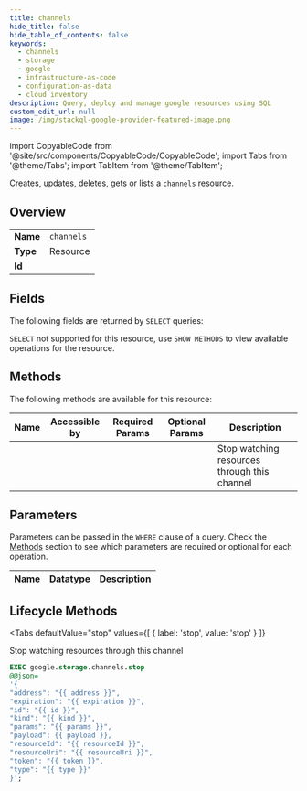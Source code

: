 ```yaml
--- 
title: channels
hide_title: false
hide_table_of_contents: false
keywords:
  - channels
  - storage
  - google
  - infrastructure-as-code
  - configuration-as-data
  - cloud inventory
description: Query, deploy and manage google resources using SQL
custom_edit_url: null
image: /img/stackql-google-provider-featured-image.png
---
```


import CopyableCode from '@site/src/components/CopyableCode/CopyableCode';
import Tabs from '@theme/Tabs';
import TabItem from '@theme/TabItem';

Creates, updates, deletes, gets or lists a <code>channels</code> resource.

## Overview
<table><tbody>
<tr><td><b>Name</b></td><td><code>channels</code></td></tr>
<tr><td><b>Type</b></td><td>Resource</td></tr>
<tr><td><b>Id</b></td><td><CopyableCode code="google.storage.channels" /></td></tr>
</tbody></table>

## Fields

The following fields are returned by `SELECT` queries:

`SELECT` not supported for this resource, use `SHOW METHODS` to view available operations for the resource.


## Methods

The following methods are available for this resource:

<table>
<thead>
    <tr>
    <th>Name</th>
    <th>Accessible by</th>
    <th>Required Params</th>
    <th>Optional Params</th>
    <th>Description</th>
    </tr>
</thead>
<tbody>
<tr>
    <td><a href="#stop"><CopyableCode code="stop" /></a></td>
    <td><CopyableCode code="exec" /></td>
    <td></td>
    <td></td>
    <td>Stop watching resources through this channel</td>
</tr>
</tbody>
</table>

## Parameters

Parameters can be passed in the `WHERE` clause of a query. Check the [Methods](#methods) section to see which parameters are required or optional for each operation.

<table>
<thead>
    <tr>
    <th>Name</th>
    <th>Datatype</th>
    <th>Description</th>
    </tr>
</thead>
<tbody>
</tbody>
</table>

## Lifecycle Methods

<Tabs
    defaultValue="stop"
    values={[
        { label: 'stop', value: 'stop' }
    ]}
>
<TabItem value="stop">

Stop watching resources through this channel

```sql
EXEC google.storage.channels.stop 
@@json=
'{
"address": "{{ address }}", 
"expiration": "{{ expiration }}", 
"id": "{{ id }}", 
"kind": "{{ kind }}", 
"params": "{{ params }}", 
"payload": {{ payload }}, 
"resourceId": "{{ resourceId }}", 
"resourceUri": "{{ resourceUri }}", 
"token": "{{ token }}", 
"type": "{{ type }}"
}';
```
</TabItem>
</Tabs>
